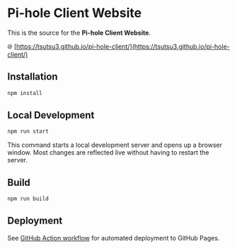 # Pi-hole Client Website

This is the source for the **Pi-hole Client Website**.

🌐  [https://tsutsu3.github.io/pi-hole-client/](https://tsutsu3.github.io/pi-hole-client/)

## Installation

```bash
npm install
```

## Local Development

```bash
npm run start
```

This command starts a local development server and opens up a browser window.
Most changes are reflected live without having to restart the server.

## Build

```bash
npm run build
```

## Deployment

See [GitHub Action workflow](../.github/workflows/deploy-docs.yaml) for automated
deployment to GitHub Pages.

